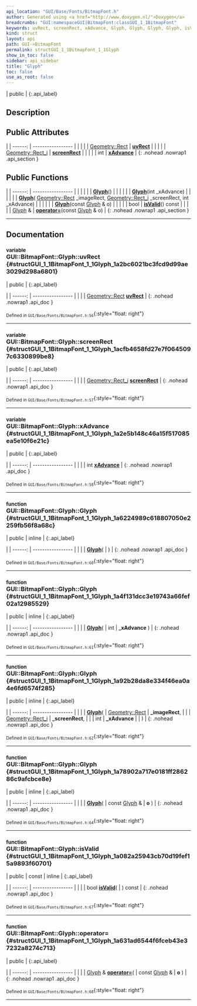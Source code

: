 ```yaml
---
api_location: "GUI/Base/Fonts/BitmapFont.h"
author: Generated using <a href="http://www.doxygen.nl/">Doxygen</a>
breadcrumbs: "GUI:namespaceGUI|BitmapFont:classGUI_1_1BitmapFont"
keywords: uvRect, screenRect, xAdvance, Glyph, Glyph, Glyph, Glyph, isValid
kind: struct
layout: api
path: GUI->BitmapFont
permalink: structGUI_1_1BitmapFont_1_1Glyph
show_in_toc: false
sidebar: api_sidebar
title: "Glyph"
toc: false
use_as_root: false
---
```


| public |
{:.api_label}

## Description





## Public Attributes

|
| ------: | ----------------- |
|  | |
| [Geometry::Rect](namespaceGeometry#namespaceGeometry_1acedeea2f6bddd99f077df6f73901a875) | **[uvRect](#structGUI_1_1BitmapFont_1_1Glyph_1a2bc6021bc3fcd9d99ae3029d298a6801)**  |
|  | |
| [Geometry::Rect_i](namespaceGeometry#namespaceGeometry_1a22750be67fc5d15a039c6db8ef7406ad) | **[screenRect](#structGUI_1_1BitmapFont_1_1Glyph_1acfb4658fd27e7f0645097c6330899be8)**  |
|  | |
| int | **[xAdvance](#structGUI_1_1BitmapFont_1_1Glyph_1a2e5b148c46a15f517085ea5e10f6e21c)**  |
{: .nohead .nowrap1 .api_section }


## Public Functions

|
| ------: | ----------------- |
|  | |
|  | **[Glyph](#structGUI_1_1BitmapFont_1_1Glyph_1a6224989c618807050e2259fb56f8a68c)**() |
|  | |
|  | **[Glyph](#structGUI_1_1BitmapFont_1_1Glyph_1a4f131dcc3e19743a66fef02a12985529)**(int _xAdvance) |
|  | |
|  | **[Glyph](#structGUI_1_1BitmapFont_1_1Glyph_1a92b28da8e334f46ea0a4e6fd6574f285)**( [Geometry::Rect](namespaceGeometry#namespaceGeometry_1acedeea2f6bddd99f077df6f73901a875)  _imageRect,  [Geometry::Rect_i](namespaceGeometry#namespaceGeometry_1a22750be67fc5d15a039c6db8ef7406ad)  _screenRect, int _xAdvance) |
|  | |
|  | **[Glyph](#structGUI_1_1BitmapFont_1_1Glyph_1a78902a717e0181ff286286c9afcbce8e)**(const [Glyph](structGUI_1_1BitmapFont_1_1Glyph) & o) |
|  | |
| bool | **[isValid](#structGUI_1_1BitmapFont_1_1Glyph_1a082a25943cb70d19fef15a9893f60701)**() const |
|  | |
| [Glyph](structGUI_1_1BitmapFont_1_1Glyph) & | **[operator=](#structGUI_1_1BitmapFont_1_1Glyph_1a631ad6544f6fceb43e37232a8274c713)**(const [Glyph](structGUI_1_1BitmapFont_1_1Glyph) & o) |
{: .nohead .nowrap1 .api_section }


-------------------------------------------------------------------

## Documentation

### <small>variable</small><br/> GUI::BitmapFont::Glyph::uvRect {#structGUI_1_1BitmapFont_1_1Glyph_1a2bc6021bc3fcd9d99ae3029d298a6801}

| public |
{:.api_label}

|
| ------: | ----------------- |
|  |
| [Geometry::Rect](namespaceGeometry#namespaceGeometry_1acedeea2f6bddd99f077df6f73901a875) **[uvRect](#structGUI_1_1BitmapFont_1_1Glyph_1a2bc6021bc3fcd9d99ae3029d298a6801)**  |
{: .nohead .nowrap1 .api_doc }





<sub>Defined in `GUI/Base/Fonts/BitmapFont.h:56`</sub>{:style="float: right"}

-------------------------------------------------------------------

### <small>variable</small><br/> GUI::BitmapFont::Glyph::screenRect {#structGUI_1_1BitmapFont_1_1Glyph_1acfb4658fd27e7f0645097c6330899be8}

| public |
{:.api_label}

|
| ------: | ----------------- |
|  |
| [Geometry::Rect_i](namespaceGeometry#namespaceGeometry_1a22750be67fc5d15a039c6db8ef7406ad) **[screenRect](#structGUI_1_1BitmapFont_1_1Glyph_1acfb4658fd27e7f0645097c6330899be8)**  |
{: .nohead .nowrap1 .api_doc }





<sub>Defined in `GUI/Base/Fonts/BitmapFont.h:57`</sub>{:style="float: right"}

-------------------------------------------------------------------

### <small>variable</small><br/> GUI::BitmapFont::Glyph::xAdvance {#structGUI_1_1BitmapFont_1_1Glyph_1a2e5b148c46a15f517085ea5e10f6e21c}

| public |
{:.api_label}

|
| ------: | ----------------- |
|  |
| int **[xAdvance](#structGUI_1_1BitmapFont_1_1Glyph_1a2e5b148c46a15f517085ea5e10f6e21c)**  |
{: .nohead .nowrap1 .api_doc }





<sub>Defined in `GUI/Base/Fonts/BitmapFont.h:58`</sub>{:style="float: right"}

-------------------------------------------------------------------

### <small>function</small><br/> GUI::BitmapFont::Glyph::Glyph {#structGUI_1_1BitmapFont_1_1Glyph_1a6224989c618807050e2259fb56f8a68c}

| public | inline |
{:.api_label}

|
| ------: | ----------------- |
|  |
|  **[Glyph](#structGUI_1_1BitmapFont_1_1Glyph_1a6224989c618807050e2259fb56f8a68c)**( |  ) |
{: .nohead .nowrap1 .api_doc }





<sub>Defined in `GUI/Base/Fonts/BitmapFont.h:60`</sub>{:style="float: right"}

-------------------------------------------------------------------

### <small>function</small><br/> GUI::BitmapFont::Glyph::Glyph {#structGUI_1_1BitmapFont_1_1Glyph_1a4f131dcc3e19743a66fef02a12985529}

| public | inline |
{:.api_label}

|
| ------: | ----------------- |
|  |
|  **[Glyph](#structGUI_1_1BitmapFont_1_1Glyph_1a4f131dcc3e19743a66fef02a12985529)**( | int | **_xAdvance** ) |
{: .nohead .nowrap1 .api_doc }





<sub>Defined in `GUI/Base/Fonts/BitmapFont.h:61`</sub>{:style="float: right"}

-------------------------------------------------------------------

### <small>function</small><br/> GUI::BitmapFont::Glyph::Glyph {#structGUI_1_1BitmapFont_1_1Glyph_1a92b28da8e334f46ea0a4e6fd6574f285}

| public | inline |
{:.api_label}

|
| ------: | ----------------- |
|  |
|  **[Glyph](#structGUI_1_1BitmapFont_1_1Glyph_1a92b28da8e334f46ea0a4e6fd6574f285)**( |  [Geometry::Rect](namespaceGeometry#namespaceGeometry_1acedeea2f6bddd99f077df6f73901a875)  | **_imageRect**, |
| |  [Geometry::Rect_i](namespaceGeometry#namespaceGeometry_1a22750be67fc5d15a039c6db8ef7406ad)  | **_screenRect**, |
| | int | **_xAdvance** |
|   ) |
{: .nohead .nowrap1 .api_doc }





<sub>Defined in `GUI/Base/Fonts/BitmapFont.h:62`</sub>{:style="float: right"}

-------------------------------------------------------------------

### <small>function</small><br/> GUI::BitmapFont::Glyph::Glyph {#structGUI_1_1BitmapFont_1_1Glyph_1a78902a717e0181ff286286c9afcbce8e}

| public | inline |
{:.api_label}

|
| ------: | ----------------- |
|  |
|  **[Glyph](#structGUI_1_1BitmapFont_1_1Glyph_1a78902a717e0181ff286286c9afcbce8e)**( | const [Glyph](structGUI_1_1BitmapFont_1_1Glyph) & | **o** ) |
{: .nohead .nowrap1 .api_doc }





<sub>Defined in `GUI/Base/Fonts/BitmapFont.h:64`</sub>{:style="float: right"}

-------------------------------------------------------------------

### <small>function</small><br/> GUI::BitmapFont::Glyph::isValid {#structGUI_1_1BitmapFont_1_1Glyph_1a082a25943cb70d19fef15a9893f60701}

| public | const | inline |
{:.api_label}

|
| ------: | ----------------- |
|  |
| bool **[isValid](#structGUI_1_1BitmapFont_1_1Glyph_1a082a25943cb70d19fef15a9893f60701)**( |  ) const |
{: .nohead .nowrap1 .api_doc }





<sub>Defined in `GUI/Base/Fonts/BitmapFont.h:67`</sub>{:style="float: right"}

-------------------------------------------------------------------

### <small>function</small><br/> GUI::BitmapFont::Glyph::operator= {#structGUI_1_1BitmapFont_1_1Glyph_1a631ad6544f6fceb43e37232a8274c713}

| public |
{:.api_label}

|
| ------: | ----------------- |
|  |
| [Glyph](structGUI_1_1BitmapFont_1_1Glyph) & **[operator=](#structGUI_1_1BitmapFont_1_1Glyph_1a631ad6544f6fceb43e37232a8274c713)**( | const [Glyph](structGUI_1_1BitmapFont_1_1Glyph) & | **o** ) |
{: .nohead .nowrap1 .api_doc }





<sub>Defined in `GUI/Base/Fonts/BitmapFont.h:68`</sub>{:style="float: right"}

-------------------------------------------------------------------


